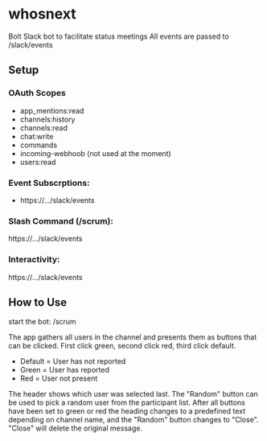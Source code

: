 # whosnext

Bolt Slack bot to facilitate status meetings
All events are passed to /slack/events

## Setup
### OAuth Scopes
* app_mentions:read
* channels:history
* channels:read
* chat:write
* commands
* incoming-webhoob (not used at the moment)
* users:read

### Event Subscrptions: 
* https://.../slack/events
### Slash Command (/scrum): 
https://.../slack/events
### Interactivity: 
https://.../slack/events

## How to Use
start the bot: /scrum

The app gathers all users in the channel and presents them as buttons that can be clicked.
First click green, second click red, third click default.
* Default = User has not reported
* Green = User has reported
* Red = User not present

The header shows which user was selected last.
The "Random" button can be used to pick a random user from the participant list.
After all buttons have been set to green or red the heading changes to a predefined text depending on channel name, and the "Random" button changes to "Close". "Close" will delete the original message.





